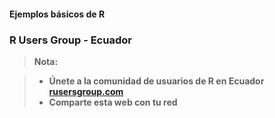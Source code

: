 #### <i class="icon-file"></i>Ejemplos básicos de R

### R Users Group - Ecuador

> **Nota:**

> - **Únete a la comunidad de usuarios de R en Ecuador [rusersgroup.com](https://www.rusersgroup.com)** 
> - **Comparte esta web con tu red**
